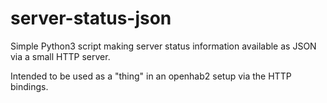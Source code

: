 # server-status-json
Simple Python3 script making server status information available as JSON via a small HTTP server.

Intended to be used as a "thing" in an openhab2 setup via the HTTP bindings.
